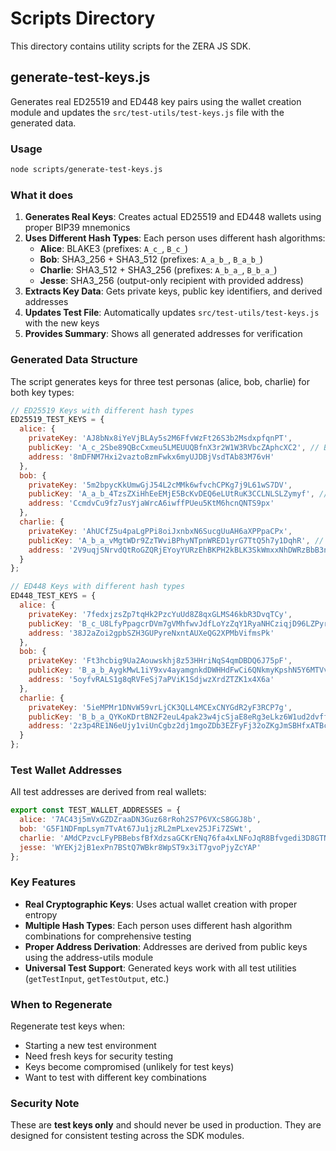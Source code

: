 # Scripts Directory

This directory contains utility scripts for the ZERA JS SDK.

## generate-test-keys.js

Generates real ED25519 and ED448 key pairs using the wallet creation module and updates the `src/test-utils/test-keys.js` file with the generated data.

### Usage

```bash
node scripts/generate-test-keys.js
```

### What it does

1. **Generates Real Keys**: Creates actual ED25519 and ED448 wallets using proper BIP39 mnemonics
2. **Uses Different Hash Types**: Each person uses different hash algorithms:
   - **Alice**: BLAKE3 (prefixes: `A_c_`, `B_c_`)
   - **Bob**: SHA3_256 + SHA3_512 (prefixes: `A_a_b_`, `B_a_b_`)
   - **Charlie**: SHA3_512 + SHA3_256 (prefixes: `A_b_a_`, `B_b_a_`)
   - **Jesse**: SHA3_256 (output-only recipient with provided address)
3. **Extracts Key Data**: Gets private keys, public key identifiers, and derived addresses
4. **Updates Test File**: Automatically updates `src/test-utils/test-keys.js` with the new keys
5. **Provides Summary**: Shows all generated addresses for verification

### Generated Data Structure

The script generates keys for three test personas (alice, bob, charlie) for both key types:

```javascript
// ED25519 Keys with different hash types
ED25519_TEST_KEYS = {
  alice: {
    privateKey: 'AJ8bNx8iYeVjBLAy5s2M6FfvWzFt26S3b2MsdxpfqnPT',
    publicKey: 'A_c_2Sbe89QBcCxmeu5LMEUUQBfnX3r2W1W3RVbcZAphcXC2', // BLAKE3
    address: '8mDFNM7Hxi2vaztoBzmFwkx6myUJDBjVsdTAb83M76vH'
  },
  bob: {
    privateKey: '5m2bpycKkUmwGjJ54L2cMMk6wfvchCPKg7j9L61wS7DV',
    publicKey: 'A_a_b_4TzsZXiHhEeEMjE5BcKvDEQ6eLUtRuK3CCLNLSLZymyf', // SHA3_256 + SHA3_512
    address: 'CcmdvCu9fz7usYjaWrcA6iwffPUeu5KtM6hcnQNTS9px'
  },
  charlie: {
    privateKey: 'AhUCfZ5u4paLgPPi8oiJxnbxN6SucgUuAH6aXPPpaCPx',
    publicKey: 'A_b_a_vMgtWDr9ZzTWviBPhyNTpnWRED1yrG7TtQ5h7y1DqhR', // SHA3_512 + SHA3_256
    address: '2V9uqjSNrvdQtRoGZQRjEYoyYURzEhBKPH2kBLK3SkWmxxNhDWRzBbB3nyTZTDSeT9PNrjr4dJydJXT8yNocx7Tx'
  }
};

// ED448 Keys with different hash types
ED448_TEST_KEYS = {
  alice: {
    privateKey: '7fedxjzsZp7tqHk2PzcYuUd8Z8qxGLMS46kbR3DvqTCy',
    publicKey: 'B_c_U8LfyPpagcrDVm7gVMhfwvJdfLoYzZqY1RyaNHCziqjD96LZPyrks58BspgNmkiv7biAfNmbfbhuvF', // BLAKE3
    address: '38J2aZoi2gpbSZH3GUPyreNxntAUXeQG2XPMbVifmsPk'
  },
  bob: {
    privateKey: 'Ft3hcbig9Ua2Aouwskhj8z53HHriNqS4qmDBDQ6J75pF',
    publicKey: 'B_a_b_AygkMwL1iY9xv4ayamgnkdDWHHdFwCi6QNkmyKpshN5Y6MTVvPnyYmPKXm3zMRYM1ngimkN8hkJFeF', // SHA3_256 + SHA3_512
    address: '5oyfvRALS1g8qRVFeSj7aPViK1SdjwzXrdZTZK1x4X6a'
  },
  charlie: {
    privateKey: '5ieMPMr1DNvW59vrLjCK3QLL4MCExCNYGdR2yF3RCP7g',
    publicKey: 'B_b_a_QYKoKDrtBN2F2euL4pak23w4jcSjaE8eRg3eLkz6W1ud2dvffazD3e3RnEnz5XJhsWaYm2PqkDzfcs', // SHA3_512 + SHA3_256
    address: '2z3p4RE1N6eUjy1viUnCgbz2dj1mgoZDb3EZFyFj32oZKgJmSBHfxATBc8fHnMvi9X9SwfuqKQjg2kHP9QuyUSNd'
  }
};
```

### Test Wallet Addresses

All test addresses are derived from real wallets:

```javascript
export const TEST_WALLET_ADDRESSES = {
  alice: '7AC43j5mVxGZDZraaDN3Guz68rRoh2S7P6VXcS8GGJ8b',
  bob: 'G5F1NDFmpLsym7TvAt67Ju1jzRL2mPLxev25JFi7ZSWt',
  charlie: 'AMdCPzvcLFyPBBebsfBfXdzsaGCKrENq76fa4xLNFoJqR8Bfvgedi3D8GTNTw77Unw1meKR297z2263ooLX5kYi',
  jesse: 'WYEKj2jB1exPn7BStQ7WBkr8WpST9x3iT7gvoPjyZcYAP'
};
```

### Key Features

- **Real Cryptographic Keys**: Uses actual wallet creation with proper entropy
- **Multiple Hash Types**: Each person uses different hash algorithm combinations for comprehensive testing
- **Proper Address Derivation**: Addresses are derived from public keys using the address-utils module
- **Universal Test Support**: Generated keys work with all test utilities (`getTestInput`, `getTestOutput`, etc.)

### When to Regenerate

Regenerate test keys when:
- Starting a new test environment
- Need fresh keys for security testing
- Keys become compromised (unlikely for test keys)
- Want to test with different key combinations

### Security Note

These are **test keys only** and should never be used in production. They are designed for consistent testing across the SDK modules.

